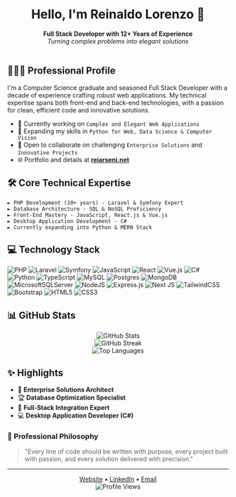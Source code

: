 <h1 align="center">Hello, I'm Reinaldo Lorenzo 👋</h1>

<div align="center">
  <b>Full Stack Developer with 12+ Years of Experience</b><br>
  <i>Turning complex problems into elegant solutions</i>
</div>

<br/>

## 👨🏻‍💻 Professional Profile

I'm a Computer Science graduate and seasoned Full Stack Developer with a decade of experience crafting robust web applications. My technical expertise spans both front-end and back-end technologies, with a passion for clean, efficient code and innovative solutions.

- 🔭 Currently working on `Complex and Elegant Web Applications`
- 🌱 Expanding my skills in `Python for Web, Data Science & Computer Vision`
- 👯 Open to collaborate on challenging `Enterprise Solutions` and `Innovative Projects`
- 🌐 Portfolio and details at **[reiarseni.net](https://reiarseni.net/)**

## 🛠️ Core Technical Expertise

```
► PHP Development (10+ years) - Laravel & Symfony Expert
► Database Architecture - SQL & NoSQL Proficiency 
► Front-End Mastery - JavaScript, React.js & Vue.js
► Desktop Application Development - C#
► Currently expanding into Python & MERN Stack
```

## 💻 Technology Stack

![PHP](https://img.shields.io/badge/php-%23777BB4.svg?style=for-the-badge&logo=php&logoColor=white) 
![Laravel](https://img.shields.io/badge/laravel-%23FF2D20.svg?style=for-the-badge&logo=laravel&logoColor=white) 
![Symfony](https://img.shields.io/badge/symfony-%23000000.svg?style=for-the-badge&logo=symfony&logoColor=white)
![JavaScript](https://img.shields.io/badge/javascript-%23323330.svg?style=for-the-badge&logo=javascript&logoColor=%23F7DF1E) 
![React](https://img.shields.io/badge/react-%2320232a.svg?style=for-the-badge&logo=react&logoColor=%2361DAFB) 
![Vue.js](https://img.shields.io/badge/vue.js-%2335495e.svg?style=for-the-badge&logo=vuedotjs&logoColor=%234FC08D)
![C#](https://img.shields.io/badge/c%23-%23239120.svg?style=for-the-badge&logo=csharp&logoColor=white) 
![Python](https://img.shields.io/badge/python-3670A0?style=for-the-badge&logo=python&logoColor=ffdd54)
![TypeScript](https://img.shields.io/badge/typescript-%23007ACC.svg?style=for-the-badge&logo=typescript&logoColor=white)
![MySQL](https://img.shields.io/badge/mysql-%2300000f.svg?style=for-the-badge&logo=mysql&logoColor=white) 
![Postgres](https://img.shields.io/badge/postgres-%23316192.svg?style=for-the-badge&logo=postgresql&logoColor=white) 
![MongoDB](https://img.shields.io/badge/MongoDB-%234ea94b.svg?style=for-the-badge&logo=mongodb&logoColor=white)
![MicrosoftSQLServer](https://img.shields.io/badge/Microsoft%20SQL%20Server-CC2927?style=for-the-badge&logo=microsoft%20sql%20server&logoColor=white)
![NodeJS](https://img.shields.io/badge/node.js-6DA55F?style=for-the-badge&logo=node.js&logoColor=white) 
![Express.js](https://img.shields.io/badge/express.js-%23404d59.svg?style=for-the-badge&logo=express&logoColor=%2361DAFB)
![Next JS](https://img.shields.io/badge/Next-black?style=for-the-badge&logo=next.js&logoColor=white)
![TailwindCSS](https://img.shields.io/badge/tailwindcss-%2338B2AC.svg?style=for-the-badge&logo=tailwind-css&logoColor=white)
![Bootstrap](https://img.shields.io/badge/bootstrap-%238511FA.svg?style=for-the-badge&logo=bootstrap&logoColor=white)
![HTML5](https://img.shields.io/badge/html5-%23E34F26.svg?style=for-the-badge&logo=html5&logoColor=white) 
![CSS3](https://img.shields.io/badge/css3-%231572B6.svg?style=for-the-badge&logo=css3&logoColor=white)

## 📊 GitHub Stats

<div align="center">
  <img src="https://github-readme-stats.vercel.app/api?username=reiarseni&theme=dark&hide_border=false&include_all_commits=true" alt="GitHub Stats" /><br/>
  <img src="https://github-readme-streak-stats.herokuapp.com/?user=reiarseni&theme=dark&hide_border=false" alt="GitHub Streak" /><br/>
  <img src="https://github-readme-stats.vercel.app/api/top-langs/?username=reiarseni&theme=dark&hide_border=false&include_all_commits=true&count_private=true&layout=compact" alt="Top Languages" />
</div>

## ✨ Highlights

- 💼 **Enterprise Solutions Architect**
- 🏆 **Database Optimization Specialist**
- 🔧 **Full-Stack Integration Expert**
- 💻 **Desktop Application Developer (C#)**

### 🌟 Professional Philosophy
> "Every line of code should be written with purpose, every project built with passion, and every solution delivered with precision."

---

<div align="center">
  <a href="https://reiarseni.net/">Website</a> •
  <a href="https://www.linkedin.com/in/reiarseni/">LinkedIn</a> •
  <a href="mailto:reiarseni@gmail.com">Email</a>
</div>

<div align="center">
  <img src="https://visitcount.itsvg.in/api?id=reiarseni&icon=0&color=4" alt="Profile Views" />
</div>
